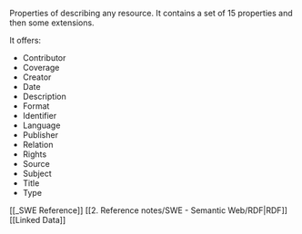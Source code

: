Properties of describing any resource. It contains a set of 15 properties and then some extensions.

It offers:
- Contributor
- Coverage
- Creator
- Date
- Description
- Format
- Identifier
- Language
- Publisher
- Relation
- Rights
- Source
- Subject
- Title
- Type


[[_SWE Reference]]
[[2. Reference notes/SWE - Semantic Web/RDF|RDF]]
[[Linked Data]]